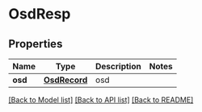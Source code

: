 # OsdResp

## Properties
Name | Type | Description | Notes
------------ | ------------- | ------------- | -------------
**osd** | [**OsdRecord**](OsdRecord.md) | osd | 

[[Back to Model list]](../README.md#documentation-for-models) [[Back to API list]](../README.md#documentation-for-api-endpoints) [[Back to README]](../README.md)


